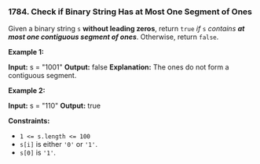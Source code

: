 ### 1784\. Check if Binary String Has at Most One Segment of Ones

Given a binary string `s` **​​​​​without leading zeros**, return `true`​​​ _if_ `s` _contains **at most one contiguous segment of ones**_. Otherwise, return `false`.

**Example 1:**

**Input:** s = "1001"
**Output:** false
**Explanation:** The ones do not form a contiguous segment.

**Example 2:**

**Input:** s = "110"
**Output:** true

**Constraints:**

*   `1 <= s.length <= 100`
*   `s[i]`​​​​ is either `'0'` or `'1'`.
*   `s[0]` is `'1'`.
